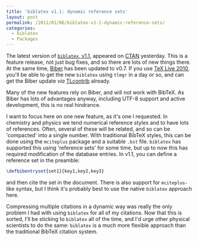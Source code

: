 ```yaml
---
title: 'biblatex v1.1: dynamic reference sets'
layout: post
permalink: /2011/01/06/biblatex-v1-1-dynamic-reference-sets/
categories:
  - biblatex
  - Packages
---
```

The latest version of [`biblatex`, v1.1,](https://ctan.org/pkg/biblatex) appeared on [CTAN](https://www.ctan.org) yesterday. This is a feature release, not just bug fixes, and so there are lots of new things there. At the same time, [Biber](http://biblatex-biber.sourceforge.net/) has been updated to v0.7. If you use [TeX Live 2010](https://tug.org/texlive), you'll be able to get the new `biblatex` using `tlmgr` in a day or so, and can get the Biber update _via_ [TLcontrib](http://tlcontrib.metatex.org/) already.

Many of the new features rely on Biber, and will not work with BibTeX. As Biber has lots of advantages anyway, including UTF-8 support and active development, this is no real hindrance.

I want to focus here on one new feature, as it's one I requested. In chemistry and physics we tend numerical reference styles and to have lots of references. Often, several of these will be related, and so can be 'compacted' into a single number. With traditional BibTeX styles, this can be done using the `mciteplus` package and a suitable `.bst` file. `biblatex` has supported this using 'reference sets' for some time, but up to now this has required modification of the database entries. In v1.1, you can define a reference set in the preamble:

```latex
\defbibentryset{set1}{key1,key2,key3}
```

and then cite the set in the document. There is also support for `mciteplus-`like syntax, but I think it's probably best to use the native `biblatex` approach here.

Compressing multiple citations in a dynamic way was really the only problem I had with using `biblatex` for all of my citations. Now that this is sorted, I'll be sticking to `biblatex` all of the time, and I'd urge other physical scientists to do the same: `biblatex` is a much more flexible approach than the traditional BibTeX citation system.
